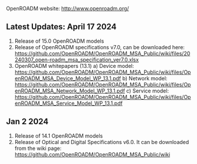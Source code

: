 OpenROADM website: http://www.openroadm.org/
## Latest Updates: April 17 2024
1. Release of 15.0 OpenROADM models
2. Release of OpenROADM specifications v7.0, can be downloaded here: https://github.com/OpenROADM/OpenROADM_MSA_Public/wiki/files/20240307_open-roadm_msa_specification_ver7.0.xlsx
3. OpenROADM whitepapers (13.1)
   a) Device model: https://github.com/OpenROADM/OpenROADM_MSA_Public/wiki/files/OpenROADM_MSA_Device_Model_WP_13.1.pdf
   b) Network model: https://github.com/OpenROADM/OpenROADM_MSA_Public/wiki/files/OpenROADM_MSA_Network_Model_WP_13.1.pdf
   c) Service model: https://github.com/OpenROADM/OpenROADM_MSA_Public/wiki/files/OpenROADM_MSA_Service_Model_WP_13.1.pdf
## Jan 2 2024
1. Release of 14.1 OpenROADM models
2. Release of Optical and Digital Specifications v6.0. It can be downloaded from the wiki page: https://github.com/OpenROADM/OpenROADM_MSA_Public/wiki
